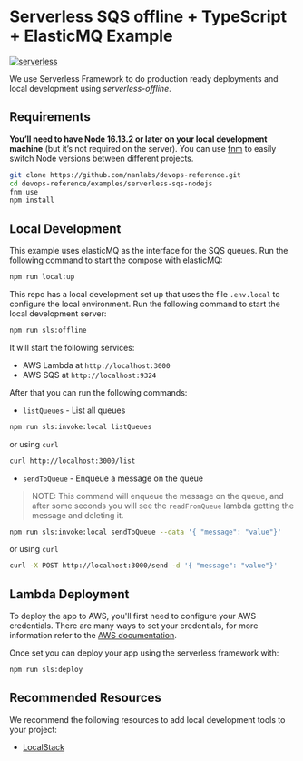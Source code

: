 # Serverless SQS offline + TypeScript + ElasticMQ Example

[![serverless](http://public.serverless.com/badges/v3.svg)](http://www.serverless.com)

We use Serverless Framework to do production ready deployments and local development using
*serverless-offline*.

## Requirements

**You’ll need to have Node 16.13.2 or later on your local development machine** (but it’s not required on the server). You can use [fnm](https://github.com/Schniz/fnm) to easily switch Node versions between different projects.

```sh
git clone https://github.com/nanlabs/devops-reference.git
cd devops-reference/examples/serverless-sqs-nodejs
fnm use
npm install
```

## Local Development

This example uses elasticMQ as the interface for the SQS queues.
Run the following command to start the compose with elasticMQ:

```sh
npm run local:up
```

This repo has a local development set up that uses the file `.env.local` to configure the local environment.
Run the following command to start the local development server:

```sh
npm run sls:offline
```

It will start the following services:

- AWS Lambda at `http://localhost:3000`
- AWS SQS at `http://localhost:9324`

After that you can run the following commands:

- `listQueues` - List all queues

```sh
npm run sls:invoke:local listQueues
```

or using `curl`

```sh
curl http://localhost:3000/list
```

- `sendToQueue` - Enqueue a message on the queue

> NOTE: This command will enqueue the message on the queue, and after some seconds you will see
the `readFromQueue` lambda getting the message and deleting it.

```sh
npm run sls:invoke:local sendToQueue --data '{ "message": "value"}'
```

or using `curl`

```sh
curl -X POST http://localhost:3000/send -d '{ "message": "value"}'
```

## Lambda Deployment

To deploy the app to AWS, you'll first need to configure your AWS credentials. There are many ways
to set your credentials, for more information refer to the [AWS documentation](https://docs.aws.amazon.com/cli/latest/userguide/cli-configure-quickstart.html).

Once set you can deploy your app using the serverless framework with:

```sh
npm run sls:deploy
```

## Recommended Resources

We recommend the following resources to add local development tools to your project:

- [LocalStack](../../compose-localstack/)
